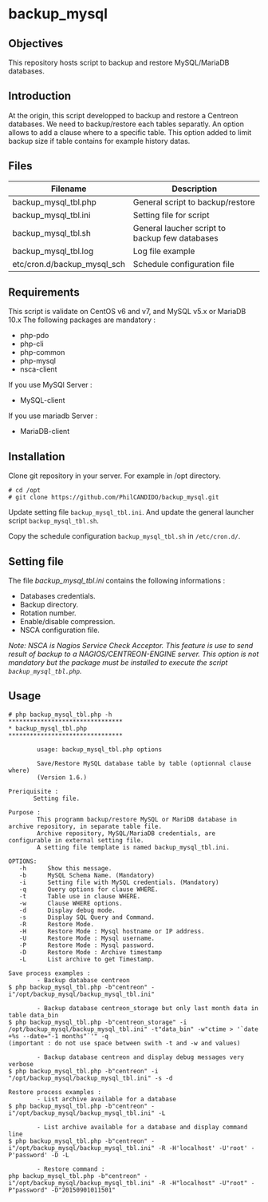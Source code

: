 # backup_mysql
## Objectives
This repository hosts script to backup and restore MySQL/MariaDB databases.

## Introduction
At the origin, this script developped to backup and restore a Centreon databases. We need to backup/restore each tables separatly.
An option allows to add a clause where to a specific table. This option added to limit backup size if table contains for example history datas.

## Files
| Filename | Description |
|----|----|
| backup_mysql_tbl.php | General script to backup/restore |
| backup_mysql_tbl.ini | Setting file for script |
| backup_mysql_tbl.sh | General laucher script to backup few databases |
| backup_mysql_tbl.log | Log file example |
| etc/cron.d/backup_mysql_sch | Schedule configuration file |

## Requirements
This script is validate on CentOS v6 and v7, and MySQL v5.x or MariaDB 10.x
The following packages are mandatory :
- php-pdo
- php-cli
- php-common
- php-mysql
- nsca-client

If you use MySQl Server :
- MySQL-client

If you use mariadb Server :
- MariaDB-client

## Installation
Clone git repository in your server. For example in /opt directory.
```
# cd /opt
# git clone https://github.com/PhilCANDIDO/backup_mysql.git
```

Update setting file `backup_mysql_tbl.ini`. And update the general launcher script `backup_mysql_tbl.sh`.

Copy the schedule configuration `backup_mysql_tbl.sh` in `/etc/cron.d/`.

## Setting file
The file _backup_mysql_tbl.ini_ contains the following informations :
- Databases credentials.
- Backup directory.
- Rotation number.
- Enable/disable compression.
- NSCA configuration file.

_Note: NSCA is Nagios Service Check Acceptor. This feature is use to send result of backup to a NAGIOS/CENTREON-ENGINE server. This option is not mandatory but the package must be installed to execute the script `backup_mysql_tbl.php`._

## Usage
```
# php backup_mysql_tbl.php -h
********************************
* backup_mysql_tbl.php
********************************

        usage: backup_mysql_tbl.php options

        Save/Restore MySQL database table by table (optionnal clause where)
        (Version 1.6.)

Preriquisite :
       Setting file.

Purpose :
        This programm backup/restore MySQL or MariDB database in archive repository, in separate table file.
        Archive repository, MySQL/MariaDB credentials, are configurable in external setting file.
        A setting file template is named backup_mysql_tbl.ini.

OPTIONS:
   -h      Show this message.
   -b      MySQL Schema Name. (Mandatory)
   -i      Setting file with MySQL credentials. (Mandatory)
   -q      Query options for clause WHERE.
   -t      Table use in clause WHERE.
   -w      Clause WHERE options.
   -d      Display debug mode.
   -s      Display SQL Query and Command.
   -R      Restore Mode.
   -H      Restore Mode : Mysql hostname or IP address.
   -U      Restore Mode : Mysql username.
   -P      Restore Mode : Mysql password.
   -D      Restore Mode : Archive timestamp
   -L      List archive to get Timestamp.

Save process examples :
        - Backup database centreon
$ php backup_mysql_tbl.php -b"centreon" -i"/opt/backup_mysql/backup_mysql_tbl.ini"

        - Backup database centreon_storage but only last month data in table data_bin
$ php backup_mysql_tbl.php -b"centreon_storage" -i /opt/backup_mysql/backup_mysql_tbl.ini" -t"data_bin" -w"ctime > '`date +%s --date="-1 months"`'" -q
(important : do not use space between swith -t and -w and values)

        - Backup database centreon and display debug messages very verbose
$ php backup_mysql_tbl.php -b"centreon" -i "/opt/backup_mysql/backup_mysql_tbl.ini" -s -d

Restore process examples :
        - List archive available for a database
$ php backup_mysql_tbl.php -b"centreon" -i"/opt/backup_mysql/backup_mysql_tbl.ini" -L

        - List archive available for a database and display command line
$ php backup_mysql_tbl.php -b"centreon" -i"/opt/backup_mysql/backup_mysql_tbl.ini" -R -H'localhost' -U'root' -P'password' -D -L

        - Restore command :
php backup_mysql_tbl.php -b"centreon" -i"/opt/backup_mysql/backup_mysql_tbl.ini" -R -H"localhost" -U"root" -P"password" -D"20150901011501"
```
